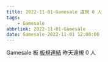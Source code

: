 ```yaml
---
title: 2022-11-01-Gamesale 違規 0 人
tags:
    - Gamesale
abbrlink: 2022-11-01-Gamesale
date: Gamesale-2022-11-01 12:00:00
---
```

Gamesale 板 [板規連結](https://www.ptt.cc/bbs/Gossiping/M.1637425085.A.07D.html)
昨天違規 0 人
